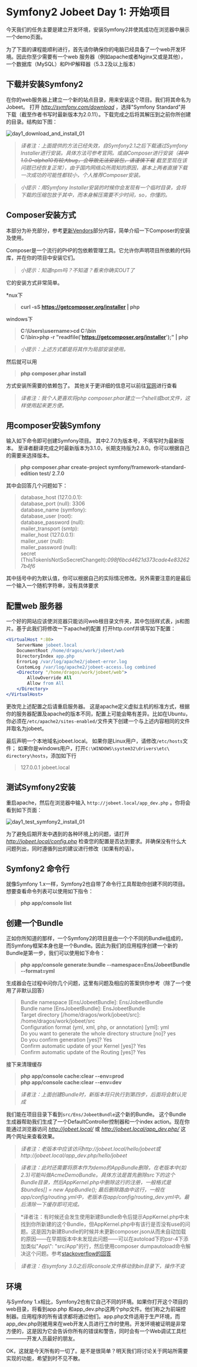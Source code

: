 # Symfony2 Jobeet Day 1: 开始项目

今天我们的任务主要是建立开发环境，安装Symfony2并使其成功在浏览器中展示一个demo页面。

为了下面的课程能顺利进行，首先请你确保你的电脑已经具备了一个web开发环境。因此你至少需要有一个web 服务器（例如apache或者Nginx又或是其他），一个数据库（MySQL）和PHP解释器（5.3.2及以上版本）

## 下载并安装Symfony2

在你的web服务器上建立一个新的站点目录，用来安装这个项目。我们将其命名为Jobeet。
打开 *http://symfony.com/download* ，选择"Symfony Standard"并下载（截至作者书写时最新版本为2.0.11）。下载完成之后将其解压到之前你所创建的目录。结构如下图： 

![day1_download_and_install_01](./image/day1_download_and_install_01.png)

> *译者注：上面提供的方法已经失效，自Symfony2.1之后下载通过Symfony Installer进行安装。具体方法可参考官网。或由Composer进行安装（~~其中1.0.0-alpha10有较大bug，会导致无法安装包，请谨慎下载~~ 截至至现在该问题已经恢复正常），由于国内网络众所周知的原因，基本上两者直接下载一次成功的可能性都较小，个人推荐Composer安装。*  

> *小提示：用Symfony Installer安装的时候你会发现有一个临时目录，会将下载的压缩包放于其中，而本身解压需要不少时间，so，你懂的。*

## Composer安装方式

本部分为补充部分，参考[更新Vendors](http://intelligentbee.com/blog/2013/08/07/symfony2-jobeet-day-1-starting-up-the-project/)部分内容，简单介绍一下Composer的安装及使用。

Composer是一个流行的PHP的包依赖管理工具。它允许你声明项目所依赖的代码库，并在你的项目中安装它们。

> *小提示：知道npm吗？不知道？看来你确实OUT了*

它的安装方式非常简单。

*nux下
> **curl -sS https://getcomposer.org/installer | php**

windows下
> **C:\Users\username>cd C:\bin**  
> **C:\bin>php -r "readfile('https://getcomposer.org/installer');" | php**  


> *小提示：上述方式都是将其作为局部安装使用。*

然后就可以用

> **php composer.phar install**

方式安装所需要的依赖包了。
其他关于更详细的信息可以前往[官网](http://docs.phpcomposer.com/)进行查看

> *译者注：我个人更喜欢将php composer.phar建立一个shell或bat文件，这样使用起来更方便。*

## 用composer安装Symfony

输入如下命令即可创建Symfony项目。 其中2.7.0为版本号，不填写时为最新版本。
至译者翻译完成之时最新版本为3.1.0，长期支持版为2.8.0。你可以根据自己的需要来选择版本。

> **php composer.phar create-project symfony/framework-standard-edition test/ 2.7.0**

其中会回答几个问题如下：
> database_host (127.0.0.1):  
database_port (null): 3306  
database_name (symfony):  
database_user (root):  
database_password (null):  
mailer_transport (smtp):  
mailer_host (127.0.0.1):  
mailer_user (null):  
mailer_password (null):  
secret (ThisTokenIsNotSoSecretChangeIt):*098f6bcd4621d373cade4e832627b4f6*  

其中括号中的为默认值，你可以根据自己的实际情况修改。另外需要注意的是最后一个输入一个随机字符串，没有具体要求


## 配置web 服务器

一个好的网站应该使浏览器只能访问web根目录文件夹，其中包括样式表，js和图片。基于此我们将修改一下apache的配置
打开http.conf并填写如下配置：
```apache
<VirtualHost *:80>
    ServerName jobeet.local
    DocumentRoot /home/dragos/work/jobeet/web
    DirectoryIndex app.php
    ErrorLog /var/log/apache2/jobeet-error.log
    CustomLog /var/log/apache2/jobeet-access.log combined
    <Directory "/home/dragos/work/jobeet/web">
        AllowOverride All
        Allow from All
    </Directory>
</VirtualHost>
```

更改完上述配置之后请重启服务器。
这是apache定义虚拟主机的标准方式，根据你的服务器配置及apache的版本不同，配置上可能会略有差异。比如在Ubuntu，你必须在`/etc/apache2/sites-enabled/`文件夹下创建一个与上述内容相同的文件并取名为jobeet。

最后声明一个本地域名jobeet.local。
如果你是Linux用户，请修改`/etc/hosts`文件；
如果你是windows用户，打开`C:\WINDOWS\system32\drivers\etc\ directory\hosts`，添加如下行

> 127.0.0.1 jobeet.local

## 测试Symfony2安装

重启apache，然后在浏览器中输入 `http://jobeet.local/app_dev.php` 。你将会看到如下页面：

![day1_test_symfony2_install_01](./image/day1_test_symfony2_install_01.png) 


为了避免后期开发中遇到的各种环境上的问题，请打开 *http://jobeet.local/config.php* 检查您的配置是否达到要求。并确保没有什么大问题列出，同时遵循列出的建议进行修改（如果有的话）。


## Symfony2 命令行
就像Symfony 1.x一样，Symfony2也自带了命令行工具帮助你创建不同的项目。想要查看命令列表可以使用如下指令：

> **php app/console list**

## 创建一个Bundle
正如你所知道的那样，一个Symfony2的项目是由一个个不同的Bundle组成的，而Symfony框架本身也是一个Bundle。因此为我们的应用程序创建一个新的Bundle是第一步，我们可以使用如下命令：

> **php app/console generate:bundle --namespace=Ens/JobeetBundle --format=yml**

生成器会在过程中问你几个问题，这里有问题及相应的答案供你参考（除了一个使用了非默认回答）

> Bundle namespace [Ens/JobeetBundle]: Ens/JobeetBundle  
> Bundle name [EnsJobeetBundle]: EnsJobeetBundle  
> Target directory [/home/dragos/work/jobeet/src]: /home/dragos/work/jobeet/src  
> Configuration format (yml, xml, php, or annotation) [yml]: yml  
> Do you want to generate the whole directory structure [no]? yes  
> Do you confirm generation [yes]? Yes  
> Confirm automatic update of your Kernel [yes]? Yes  
> Confirm automatic update of the Routing [yes]? Yes  

接下来清理缓存


> **php app/console cache:clear --env=prod**  
> **php app/console cache:clear --env=dev**


> *译者注：上面创建Bundle时，新版本将只执行到第四步，后面将会默认完成*

我们能在项目目录下看到`src/Ens/JobeetBundle`这个新的Bundle。
这个Bundle生成器帮助我们生成了一个DefaultController控制器和一个index action。现在你能通过浏览器访问 *http://jobeet.local/* 或 *http://jobeet.local/app_dev.php/* 这两个网址来查看效果。

> *译者注：老版本中应该访问http://jobeet.local/hello/jobeet或http://jobeet.local/app_dev.php/hello/jobeet*

> *译者注：此时还需要将原本作为demo的AppBundle删除，在老版本中(如2.3)可能叫做AcmeDemoBundle。具体方法是首先删除src下的这个Bundle目录，然后AppKernel.php中删除这行的注册，一般格式是$bundles[] = new AppBundle(); 最后删除路由中这行，一般在app/config/routing.yml中，老版本在app/config/routing_dev.yml中。最后清除一下缓存即可完成。*  

>*译者注：有时候还会发生使用新建Bundle命令后提示AppKernel.php中未找到你所新建的这个Bundle，但AppKernel.php中有该行是否没有use的问题。这是因为新建Bundle的时候并未更新composer.json从而未自动加载的原因——在早期版本中未发现此问题——可以在autoload下的psr-4下添加类似"App\\": "src/App"的行，然后使用composer dumpautoload命令解决这个问题。参考[stackoverflow的回答](https://stackoverflow.com/questions/44946911/symfony3-classnotfoundexception-after-bundle-creation)


> *译者注：在symfony 3.0之后将console文件移动到bin目录下，操作不变*

## 环境

与Symfony 1.x相比，Symfony2也有它自己不同的环境。如果你打开这个项目的web目录，将看到app.php 和app_dev.php这两个php文件。他们称之为前端控制器。应用程序的所有请求都将通过他们。app.php文件适用于生产环境，而app_dev.php则被用来在web开发人员进行工作时使用。开发环境被证明是非常方便的，这是因为它会告诉你所有的错误和警告，同时会有一个Web调试工具栏————开发人员最好的朋友。

OK，这就是今天所有的一切了。是不是很简单？明天我们将讨论关于网站所需要实现的功能，希望到时不见不散。
